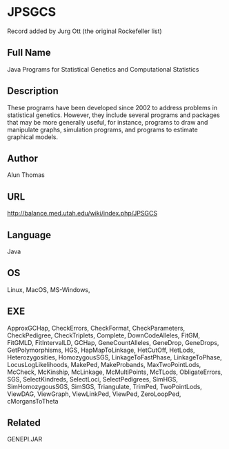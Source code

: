 # JPSGCS
Record added by Jurg Ott (the original Rockefeller list)

## Full Name
Java Programs for Statistical Genetics and Computational Statistics

## Description
These programs have been developed since 2002 to address problems in statistical genetics. However, they include several programs and packages that may be more generally useful, for instance, programs to draw and manipulate graphs, simulation programs, and programs to estimate graphical models.

## Author
Alun Thomas

## URL
http://balance.med.utah.edu/wiki/index.php/JPSGCS

## Language
Java

## OS
Linux, MacOS, MS-Windows,

## EXE
ApproxGCHap, CheckErrors, CheckFormat, CheckParameters, CheckPedigree, CheckTriplets, Complete, DownCodeAlleles, FitGM, FitGMLD, FitIntervalLD, GCHap, GeneCountAlleles, GeneDrop, GeneDrops, GetPolymorphisms, HGS, HapMapToLinkage, HetCutOff, HetLods, Heterozygosities, HomozygousSGS, LinkageToFastPhase, LinkageToPhase, LocusLogLikelihoods, MakePed, MakeProbands, MaxTwoPointLods, McCheck, McKinship, McLinkage, McMultiPoints, McTLods, ObligateErrors, SGS, SelectKindreds, SelectLoci, SelectPedigrees, SimHGS, SimHomozygousSGS, SimSGS, Triangulate, TrimPed, TwoPointLods, ViewDAG, ViewGraph, ViewLinkPed, ViewPed, ZeroLoopPed, cMorgansToTheta

## Related
GENEPI.JAR